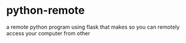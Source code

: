 # python-remote
a remote python program using flask that makes so you can remotely access your computer from other
